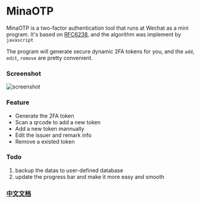 # MinaOTP

MinaOTP is a two-factor authentication tool that runs at Wechat as a mini program. It's based on [RFC6238](https://tools.ietf.org/html/rfc6238), and the algorithm was implement by `javascript`

The program will generate secure dynamic 2FA tokens for you, and the `add`, `edit`, `remove` are pretty convenient.

### Screenshot

![screenshot](http://orhcxc3kd.bkt.clouddn.com/WechatIMG8.png)

### Feature

* Generate the 2FA token
* Scan a qrcode to add a new token
* Add a new token mannually
* Edit the issuer and remark info
* Remove a existed token

### Todo

1. backup the datas to user-defined database
2. update the progress bar and make it more easy and smooth

### [中文文档](README_zh.md)